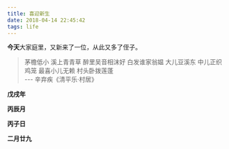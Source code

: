 ```yaml
---
title: 喜迎新生
date: 2018-04-14 22:45:42
tags: life 
---
```

**今天**大家庭里，又新来了一位，从此又多了侄子。


>茅檐低小
溪上青青草
醉里吴音相沫好
白发谁家翁媪
大儿豆溪东
中儿正织鸡笼
最喜小儿无赖
村头卧拨莲蓬  
---    辛弃疾《清平乐·村居》



**戊戌年**


**丙辰月**

**丙子日**

**二月廿九**

